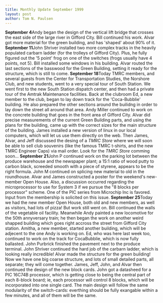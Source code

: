 ```yaml
---
title: Monthly Update September 1999 
layout: post
author: Tom N. Paulsen
---
```




 **September 4**Andy began the design of the vertical lift bridge that crosses the east side of the large river in Gifford City. Bill continued his work. Alvar got more material for the green building, and has 'shaped' about 90% of it. **September 11**John Shriver installed two more complex tracks in the heavily populated carbarn ladder (for the trolleys of Gifford City). Plus, he fully figured out the '5 point' frog on one of the switches (frogs usually have 4 points, not 5\). Bill installed some windows in his building. Alvar routed the last sections of the basswood for the Green Building, setting it ready for the structure, which is still to come. **September 18**Today TMRC members, and several guests from the Center for Transportation Studies, the Norshore Club, and new students, went to a very special tour of South Station. We went first to the new South Station dispatch center, and then had a private tour of the Amtrak Maintenance facilities.  Back at the clubroom Ed, a new member to the club, began to lay down track for the 'Coca\-Bubblie' building. He also prepared the other sections around the builidng in order to lay down the street all around that area. Andy Miller continued to work on the concrete building that goes in the front area of Gifford City. Alvar did precise measurements of the current Green Building parts, and using the plans for the building, came up with the correct sizes for the main structure of the building.  James installed a new version of linux in our local computers, which will let us use them directly on the web. Then James, Alvar, and Jeff discussed the desing of a *TMRC Store* where we will soon be able to sell club souvenirs (like the famous TMRC t\-shirts, and the new TMRC Engineer Caps) via mail order. Look for the *TMRC Store* comming soon... **September 21**John P continued work on the parking lot between the produce warehouse and the newspaper plant; a 15:1 ratio of wood putty to carbon black, screeded  smooth with a piece of styrene, appears to be the right formula. John M  continued on splicing new material to old in the roundhouse. Alvar and  James constructed a poster for the weekend's new\-member Open House. Also, a discussion occurred regarding the microprocessor to use for System 3 if we pursue the "8 blocks per processor" scheme. One of the PIC series from Microchip Inc is favored. Input from the membership is solicited on this  issue. **September 25**Today we had the new member Open House, both old and new members, as well as visitors, had lots of pizza!  But work still went on. Bill continued the walls of the vegetable oil facility. Meanwhile Andy painted a new locomotive for the 50th annyversary train; he then began the work on another weird shapped building which goes right accross the street from Gifford City station. Amitha, a new member, started another building, which will be adjecent to the one Andy is working on. Ed, who was here last week too, continued to work on the track for CocaBubblie, which is now fully ballasted. John Purbrick finished the pavement next to the produce terminal. John Shriver continued the hard job of the carbarn ladder, which is looking really incredible! Alvar made the structure for the green building! Now we have one big coarse structure, and lots of small detailed parts, all separate; they will come together.  James, Jeff, John, and Alvar then continued the design of the new block cards. John got a datasheed for a PIC 16C74B processor, which is getting close to being the central part of each 8\-block board; ie, each processor will control 8 blocks, which will be incorporated into one single card. The main design will follow the same modularity of the switch\-cards: everthing should be fully exangable within a few minutes, and all of them will be the same.   